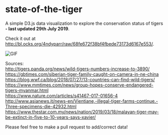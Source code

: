 # state-of-the-tiger
A simple D3.js data visualization to explore the conservation status of tigers **\- last updated 29th July 2019**.

Check it out at
http://bl.ocks.org/4ndyparr/raw/68fe672f38bf4fbede73173d6167e553/.



![GIF](https://github.com/4ndyparr/state-of-the-tiger/blob/master/sample.gif)



Sources:  
http://tigers.panda.org/news/wild-tigers-numbers-increase-to-3890/  
https://gbtimes.com/siberian-tiger-family-caught-on-camera-in-ne-china  
https://blog.wwf.ca/blog/2018/07/27/13-countries-can-find-wild-tigers/  
https://www.mmtimes.com/news/group-hopes-conserve-endangered-tigers-myanmar.html  
https://www.nature.com/articles/s41467-017-01656-4  
http://www.asianews.it/news-en/Vientiane,-illegal-tiger-farms-continue.-Three-specimens-die-42932.html  
https://www.thestar.com.my/news/nation/2019/03/18/malayan-tiger-may-be-extinct-in-five-to-10-years-says-xavier/  
  
Please feel free to make a pull request to add/correct data!
